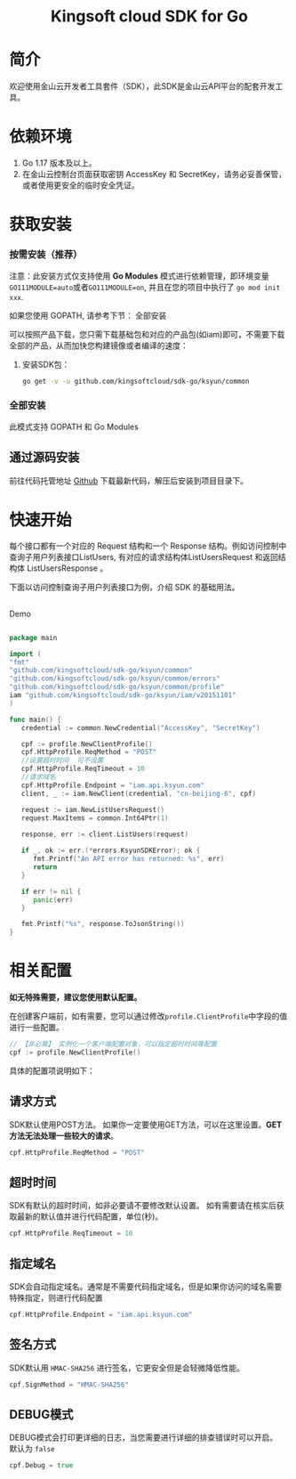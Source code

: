 <h1 align="center">Kingsoft cloud SDK for Go</h1>

# 简介

欢迎使用金山云开发者工具套件（SDK），此SDK是金山云API平台的配套开发工具。

# 依赖环境

1. Go 1.17 版本及以上。
2. 在金山云控制台页面获取密钥 AccessKey 和 SecretKey，请务必妥善保管，或者使用更安全的临时安全凭证。

# 获取安装

### 按需安装（推荐）

注意：此安装方式仅支持使用 **Go Modules** 模式进行依赖管理，即环境变量 `GO111MODULE=auto`或者`GO111MODULE=on`, 并且在您的项目中执行了 `go mod init xxx`.

如果您使用 GOPATH, 请参考下节： 全部安装

可以按照产品下载，您只需下载基础包和对应的产品包(如iam)即可，不需要下载全部的产品，从而加快您构建镜像或者编译的速度：

1. 安装SDK包：

    ```bash
    go get -v -u github.com/kingsoftcloud/sdk-go/ksyun/common
    ```
### 全部安装

此模式支持 GOPATH 和 Go Modules

## 通过源码安装

前往代码托管地址 [Github](https://github.com/kingsoftcloud/) 下载最新代码，解压后安装到项目目录下。

# 快速开始

每个接口都有一个对应的 Request 结构和一个 Response 结构。例如访问控制中查询子用户列表接口ListUsers, 有对应的请求结构体ListUsersRequest 和返回结构体 ListUsersResponse 。

下面以访问控制查询子用户列表接口为例，介绍 SDK 的基础用法。

## 
Demo
```go

package main

import (
"fmt"
"github.com/kingsoftcloud/sdk-go/ksyun/common"
"github.com/kingsoftcloud/sdk-go/ksyun/common/errors"
"github.com/kingsoftcloud/sdk-go/ksyun/common/profile"
iam "github.com/kingsoftcloud/sdk-go/ksyun/iam/v20151101"
)

func main() {
   credential := common.NewCredential("AccessKey", "SecretKey")

   cpf := profile.NewClientProfile()
   cpf.HttpProfile.ReqMethod = "POST"
   //设置超时时间  可不设置
   cpf.HttpProfile.ReqTimeout = 10
   //请求域名
   cpf.HttpProfile.Endpoint = "iam.api.ksyun.com"
   client, _ := iam.NewClient(credential, "cn-beijing-6", cpf)

   request := iam.NewListUsersRequest()
   request.MaxItems = common.Int64Ptr(1)
  
   response, err := client.ListUsers(request)

   if _, ok := err.(*errors.KsyunSDKError); ok {
      fmt.Printf("An API error has returned: %s", err)
      return
   }

   if err != nil {
      panic(err)
   }

   fmt.Printf("%s", response.ToJsonString())
}

```

# 相关配置

**如无特殊需要，建议您使用默认配置。**

在创建客户端前，如有需要，您可以通过修改`profile.ClientProfile`中字段的值进行一些配置。

```go
// 【非必需】 实例化一个客户端配置对象，可以指定超时时间等配置
cpf := profile.NewClientProfile()
```

具体的配置项说明如下：

## 请求方式

SDK默认使用POST方法。 如果你一定要使用GET方法，可以在这里设置。**GET方法无法处理一些较大的请求**。

```go
cpf.HttpProfile.ReqMethod = "POST"
```

## 超时时间

SDK有默认的超时时间，如非必要请不要修改默认设置。
如有需要请在核实后获取最新的默认值并进行代码配置，单位(秒)。

```go
cpf.HttpProfile.ReqTimeout = 10
```

## 指定域名

SDK会自动指定域名。通常是不需要代码指定域名，但是如果你访问的域名需要特殊指定，则进行代码配置

```go
cpf.HttpProfile.Endpoint = "iam.api.ksyun.com"
```

## 签名方式

SDK默认用 `HMAC-SHA256` 进行签名，它更安全但是会轻微降低性能。

```go
cpf.SignMethod = "HMAC-SHA256"
```

## DEBUG模式

DEBUG模式会打印更详细的日志，当您需要进行详细的排查错误时可以开启。  
默认为 `false`

```go
cpf.Debug = true
```
